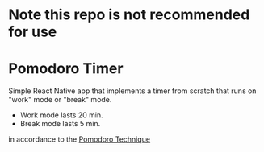 # Note this repo is not recommended for use

# Pomodoro Timer

Simple React Native app that implements a timer from scratch that runs on "work" mode or "break" mode.
* Work mode lasts 20 min.
* Break mode lasts 5 min.

in accordance to the [Pomodoro Technique](https://en.wikipedia.org/wiki/Pomodoro_Technique)
